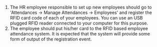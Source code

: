 1.  The HR employee responsible to set up new employees should go to
    'Attendances -\> Manage Attendances -\> Employees' and register the
    RFID card code of each of your employees. You can use an USB plugged
    RFID reader connected to your computer for this purpose.
2.  The employee should put his/her card to the RFID based employee
    attendance system. It is expected that the system will provide some
    form of output of the registration event.
